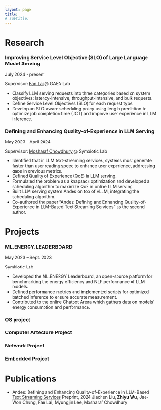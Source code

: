 ```yaml
---
layout: page
title: 
# subtitle: 
---
```


# Research
### Improving Service Level Objective (SLO) of Large Language Model Serving
July 2024 - present

Supervisor: [Fan Lai](https://www.fanlai.me/) @ GAEA Lab
- Classify LLM serving requests into three categories based on system objectives: latency-intensive, throughput-intensive, and bulk requests.
- Define Service Level Objectives (SLO) for each request type.
- Develop an SLO-aware scheduling policy using length prediction to optimize job completion time (JCT) and improve user experience in LLM inference.

### Defining and Enhancing Quality-of-Experience in LLM Serving
May 2023 – April 2024

Supervisor: [Mosharaf Chowdhury](https://www.mosharaf.com/) @ Symbiotic Lab
- Identified that in LLM text-streaming services, systems must generate faster than user reading speed to enhance user experience, addressing gaps in previous metrics.
- Defined Quality of Experience (QoE) in LLM serving.
- Formulated the problem as a knapsack optimization and developed a scheduling algorithm to maximize QoE in online LLM serving.
- Built LLM serving system Andes on top of vLLM, integrating the scheduling algorithm.
- Co-authored the paper “Andes: Defining and Enhancing Quality-of-Experience in LLM-Based Text Streaming Services” as the second author.


# Projects
### ML.ENERGY.LEADERBOARD
May 2023 – Sept. 2023

Symbiotic Lab
- Developed the ML.ENERGY Leaderboard, an open-source platform for benchmarking the energy efficiency and NLP performance of LLM models.
- Defined performance metrics and implemented scripts for optimized batched inference to ensure accurate measurement.
- Contributed to the online Chatbot Arena which gathers data on models' energy consumption and performance.

### OS project

### Computer Artecture Project

### Network Project

### Embedded Project

# Publications
- [Andes: Defining and Enhancing Quality-of-Experience in LLM-Based Text Streaming Services](https://arxiv.org/abs/2404.16283)
Preprint, 2024
Jiachen Liu, **Zhiyu Wu**, Jae-Won Chung, Fan Lai, Myungjin Lee, Mosharaf Chowdhury
